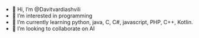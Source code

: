 - 👋 Hi, I’m @Davitvardiashvili
- 👀 I’m interested in programming
- 🌱 I’m currently learning python, java, C, C#, javascript, PHP, C++, Kotlin.
- 💞️ I’m looking to collaborate on AI

<!---
Davitvardiashvili/Davitvardiashvili is a ✨ special ✨ repository because its `README.md` (this file) appears on your GitHub profile.
You can click the Preview link to take a look at your changes.
--->
